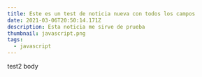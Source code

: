 ```yaml
---
title: Este es un test de noticia nueva con todos los campos
date: 2021-03-06T20:50:14.171Z
description: Esta noticia me sirve de prueba
thumbnail: javascript.png
tags:
  - javascript
---
```

test2 body